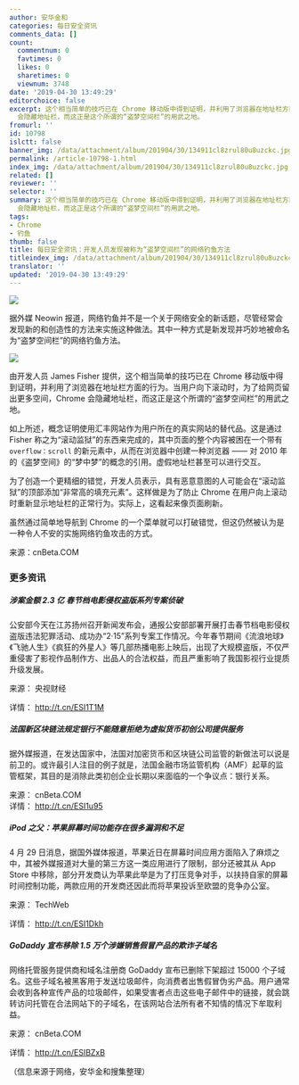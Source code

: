 ```yaml
---
author: 安华金和
categories: 每日安全资讯
comments_data: []
count:
  commentnum: 0
  favtimes: 0
  likes: 0
  sharetimes: 0
  viewnum: 3748
date: '2019-04-30 13:49:29'
editorchoice: false
excerpt: 这个相当简单的技巧已在 Chrome 移动版中得到证明，并利用了浏览器在地址栏方面的行为。当用户向下滚动时，为了给网页留出更多空间，Chrome
  会隐藏地址栏，而这正是这个所谓的“盗梦空间栏”的用武之地。
fromurl: ''
id: 10798
islctt: false
banner_img: /data/attachment/album/201904/30/134911cl8zrul80u8uzckc.jpg
permalink: /article-10798-1.html
index_img: /data/attachment/album/201904/30/134911cl8zrul80u8uzckc.jpg
related: []
reviewer: ''
selector: ''
summary: 这个相当简单的技巧已在 Chrome 移动版中得到证明，并利用了浏览器在地址栏方面的行为。当用户向下滚动时，为了给网页留出更多空间，Chrome
  会隐藏地址栏，而这正是这个所谓的“盗梦空间栏”的用武之地。
tags:
- Chrome
- 钓鱼
thumb: false
title: 每日安全资讯：开发人员发现被称为“盗梦空间栏”的网络钓鱼方法
titleindex_img: /data/attachment/album/201904/30/134911cl8zrul80u8uzckc.jpg
translator: ''
updated: '2019-04-30 13:49:29'
---
```


![](/data/attachment/album/201904/30/134911cl8zrul80u8uzckc.jpg)


据外媒 Neowin 报道，网络钓鱼并不是一个关于网络安全的新话题，尽管经常会发现新的和创造性的方法来实施这种做法。其中一种方式是新发现并巧妙地被命名为“盗梦空间栏”的网络钓鱼方法。


![](/data/attachment/album/201904/30/134713hi8mft8fnmtunfuu.jpg)


由开发人员 James Fisher 提供，这个相当简单的技巧已在 Chrome 移动版中得到证明，并利用了浏览器在地址栏方面的行为。当用户向下滚动时，为了给网页留出更多空间，Chrome 会隐藏地址栏，而这正是这个所谓的“盗梦空间栏”的用武之地。


如上所述，概念证明使用汇丰网站作为用户所在的真实网站的替代品。这是通过 Fisher 称之为“滚动监狱”的东西来完成的，其中页面的整个内容被困在一个带有 `overflow：scroll` 的新元素中，从而在浏览器中创建一种浏览器 —— 对 2010 年的《盗梦空间》的“梦中梦”的概念的引用。虚假地址栏甚至可以进行交互。


为了创造一个更精细的错觉，开发人员表示，具有恶意意图的人可能会在“滚动监狱”的顶部添加“非常高的填充元素”。这样做是为了防止 Chrome 在用户向上滚动时重新显示地址栏的正常行为。实际上，这看起来像页面刷新。


虽然通过简单地导航到 Chrome 的一个菜单就可以打破错觉，但这仍然被认为是一种令人不安的实施网络钓鱼攻击的方式。


来源：cnBeta.COM


### 更多资讯


##### 涉案金额 2.3 亿 春节档电影侵权盗版系列专案侦破


公安部今天在江苏扬州召开新闻发布会，通报公安部部署开展打击春节档电影侵权盗版违法犯罪活动、成功办“2·15”系列专案工作情况。今年春节期间《流浪地球》《飞驰人生》《疯狂的外星人》等几部热播电影上映后，出现了大规模盗版，不仅严重侵害了影视作品制作方、出品人的合法权益，而且严重影响了我国影视行业提质升级发展。


来源： 央视财经


详情： <http://t.cn/ESI1T1M> 


##### 法国新区块链法规定银行不能随意拒绝为虚拟货币初创公司提供服务


据外媒报道，在发达国家中，法国对加密货币和区块链公司监管的新做法可以说是前卫的。或许最引人注目的例子就是，法国金融市场监管机构（AMF）起草的监管框架，其目的是消除此类初创企业长期以来面临的一个争议点：银行关系。


来源： cnBeta.COM  
详情： <http://t.cn/ESI1u95> 


##### iPod 之父：苹果屏幕时间功能存在很多漏洞和不足


4 月 29 日消息，据国外媒体报道，苹果近日在屏幕时间应用方面陷入了麻烦之中，其被外媒报道对大量的第三方这一类应用进行了限制，部分还被其从 App Store 中移除，部分开发商认为苹果此举是为了打压竞争对手，以扶持自家的屏幕时间控制功能，两款应用的开发商还因此而将苹果投诉至欧盟的竞争办公室。


来源： TechWeb


详情： <http://t.cn/ESI1Dkh> 


##### GoDaddy 宣布移除 1.5 万个涉嫌销售假冒产品的欺诈子域名


网络托管服务提供商和域名注册商 GoDaddy 宣布已删除下架超过 15000 个子域名。这些子域名被黑客用于发送垃圾邮件，向消费者出售假冒伪劣产品。用户通常会收到各种宣传产品的垃圾邮件，如果受害者点击这些电子邮件中的链接，就会跳转访问托管在合法网站下的子域名，在该网站合法所有者不知情的情况下牟取利益。


来源： cnBeta.COM


详情： <http://t.cn/ESIBZxB> 


（信息来源于网络，安华金和搜集整理）